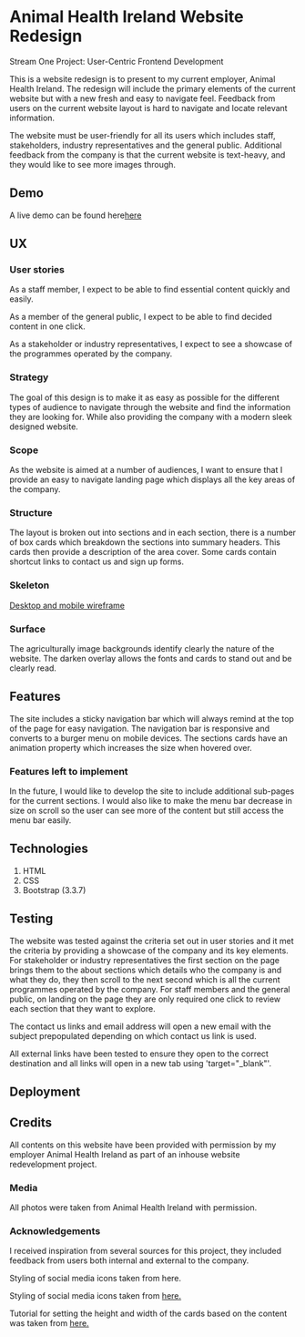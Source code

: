 # Animal Health Ireland Website Redesign
Stream One Project: User-Centric Frontend Development 

This is a website redesign is to present to my current employer, Animal Health Ireland.  The redesign will include the primary elements of the current website but with a new fresh and easy to navigate feel. Feedback from users on the current website layout is hard to navigate and locate relevant information. 

The website must be user-friendly for all its users which includes staff, stakeholders, industry representatives and the general public. Additional feedback from the company is that the current website is text-heavy, and they would like to see more images through. 

## Demo
A live demo can be found here<a href=" https://lisaannbyrne1.github.io/MilestoneProject1/">here </a>


## UX

### User stories
As a staff member, I expect to be able to find essential content quickly and easily.

As a member of the general public, I expect to be able to find decided content in one click.

As a stakeholder or industry representatives, I expect to see a showcase of the programmes operated by the company.

### Strategy 
The goal of this design is to make it as easy as possible for the different types of audience to navigate through the website and find the information they are looking for.  While also providing the company with a modern sleek designed website. 

### Scope
As the website is aimed at a number of audiences, I want to ensure that I provide an easy to navigate landing page which displays all the key areas of the company. 

### Structure
The layout is broken out into sections and in each section, there is a number of box cards which breakdown the sections into summary headers.  This cards then provide a description of the area cover.  Some cards contain shortcut links to contact us and sign up forms. 

### Skeleton
<a href="https://github.com/lisaannbyrne1/MilestoneProject1/blob/master/assets/wireframe/Wireframe.pdf">Desktop and mobile wireframe </a>

### Surface
The agriculturally image backgrounds identify clearly the nature of the website. The darken overlay allows the fonts and cards to stand out and be clearly read. 

## Features
The site includes a sticky navigation bar which will always remind at the top of the page for easy navigation.  The navigation bar is responsive and converts to a burger menu on mobile devices.  The sections cards have an animation property which increases the size when hovered over. 

### Features left to implement
In the future, I would like to develop the site to include additional sub-pages for the current sections. I would also like to make the menu bar decrease in size on scroll so the user can see more of the content but still access the menu bar easily. 

## Technologies

1. HTML
2. CSS
3. Bootstrap (3.3.7)

## Testing
The website was tested against the criteria set out in user stories and it met the criteria by providing a showcase of the company and its key elements. For stakeholder or industry representatives the first section on the page brings them to the about sections which details who the company is and what they do, they then scroll to the next second which is all the current programmes operated by the company.  For staff members and the general public, on landing on the page they are only required one click to review each section that they want to explore.  

The contact us links and email address will open a new email with the subject prepopulated depending on which contact us link is used.

All external links have been tested to ensure they open to the correct destination and all links will open in a new tab using 'target="_blank"'.



## Deployment



## Credits
All contents on this website have been provided with permission by my employer Animal Health Ireland as part of an inhouse website redevelopment project. 

### Media
All photos were taken from Animal Health Ireland with permission. 

### Acknowledgements
I received inspiration from several sources for this project, they included feedback from users both internal and external to the company.  

Styling of social media icons taken from here.

Styling of social media icons taken from <a href="https://www.w3schools.com/howto/tryit.asp?filename=tryhow_css_social_media_buttons2">here.</a>

Tutorial for setting the height and width of the cards based on the content was taken from <a href="https://www.w3schools.com/cssref/pr_grid-template-rows.asp">here.</a>